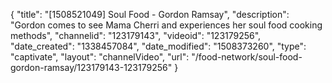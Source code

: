 {
    "title": "[1508521049] Soul Food - Gordon Ramsay",
    "description": "Gordon comes to see Mama Cherri and experiences her soul food cooking methods",
    "channelid": "123179143",
    "videoid": "123179256",
    "date_created": "1338457084",
    "date_modified": "1508373260",
    "type": "captivate",
    "layout": "channelVideo",
    "url": "\/food-network\/soul-food-gordon-ramsay\/123179143-123179256"
}